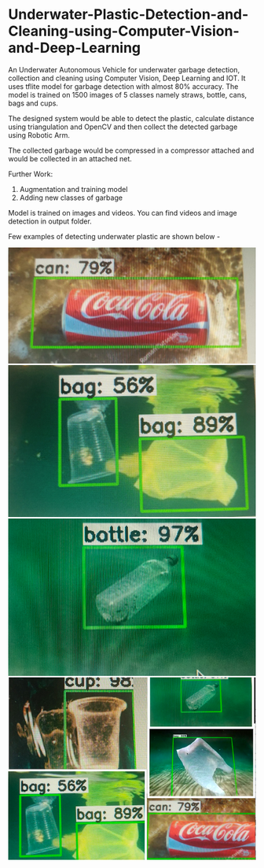 # Underwater-Plastic-Detection-and-Cleaning-using-Computer-Vision-and-Deep-Learning

An Underwater Autonomous Vehicle for underwater garbage detection, collection and cleaning using Computer Vision, Deep Learning and IOT. It uses tflite model for garbage detection with almost 80% accuracy.
The model is trained on 1500 images of 5 classes namely straws, bottle, cans, bags and cups.

The designed system would be able to detect the plastic, calculate distance using triangulation and OpenCV and then collect the detected garbage using Robotic Arm.

The collected garbage would be compressed in a compressor attached and would be collected in an attached net.

Further Work: 
1. Augmentation and training model 
2. Adding new classes of garbage

Model is trained on images and videos. You can find videos and image detection in output folder. 

Few examples of detecting underwater plastic are shown below - 

<img src="https://github.com/Vaishnvi/Underwater-Plastic-Detection-and-Cleaning-using-Computer-Vision-and-Deep-Learning/blob/master/output/WhatsApp%20Image%202020-06-25%20at%2015.48.27.jpeg" width="800">
<img src="https://github.com/Vaishnvi/Underwater-Plastic-Detection-and-Cleaning-using-Computer-Vision-and-Deep-Learning/blob/master/output/IMG_20200625_152348__01.jpg" width="800">
<img src="https://github.com/Vaishnvi/Underwater-Plastic-Detection-and-Cleaning-using-Computer-Vision-and-Deep-Learning/blob/master/output/Screen%20Shot%202020-06-25%20at%203.52.53%20PM.png" width="800">
<img src="https://github.com/Vaishnvi/Underwater-Plastic-Detection-and-Cleaning-using-Computer-Vision-and-Deep-Learning/blob/master/output/Screen%20Shot%202020-06-25%20at%204.02.31%20PM.png" width="800">

